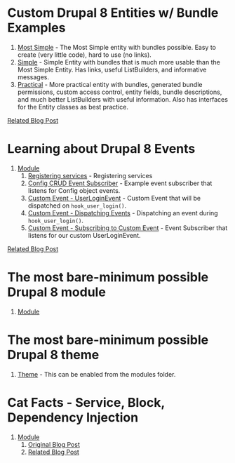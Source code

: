 # Custom Drupal 8 Entities w/ Bundle Examples

1. [Most Simple](modules/most_simple) - The Most Simple entity with bundles possible. Easy to create (very little code), hard to use (no links).
1. [Simple](modules/simple) - Simple Entity with bundles that is much more usable than the Most Simple Entity. Has links, useful ListBuilders, and informative messages.
1. [Practical](modules/practical) - More practical entity with bundles, generated bundle permissions, custom access control, entity fields, bundle descriptions, and much better ListBuilders with useful information. Also has interfaces for the Entity classes as best practice.

[Related Blog Post](http://www.daggerhart.com/drupal-8-custom-entities-bundles/)

# Learning about Drupal 8 Events

1. [Module](modules/custom_events)
    1. [Registering services](modules/custom_events/custom_events.services.yml) - Registering services
    1. [Config CRUD Event Subscriber](modules/custom_events/src/EventSubscriber/ConfigEventsSubscriberWithDI.php) - Example event subscriber that listens for Config object events.
    1. [Custom Event - UserLoginEvent](modules/custom_events/src/Event/UserLoginEvent.php) - Custom Event that will be dispatched on `hook_user_login()`.
    1. [Custom Event - Dispatching Events](modules/custom_events/custom_events.module) - Dispatching an event during `hook_user_login()`.
    1. [Custom Event - Subscribing to Custom Event](modules/custom_events/src/EventSubscriber/ConfigEventsSubscriberWithDI.php) - Event Subscriber that listens for our custom UserLoginEvent.

[Related Blog Post](https://www.daggerhart.com/drupal-8-hooks-events-event-subscribers/)

# The most bare-minimum possible Drupal 8 module

1. [Module](modules/blank_module)

# The most bare-minimum possible Drupal 8 theme

1. [Theme](themes/blank_theme) - This can be enabled from the modules folder.

# Cat Facts - Service, Block, Dependency Injection

1. [Module](modules/cat_facts)
    1. [Original Blog Post](https://www.hook42.com/blog/consuming-json-apis-drupal-8)
    1. [Related Blog Post](https://www.daggerhart.com/guzzle-requests-json-in-drupal-8/)
